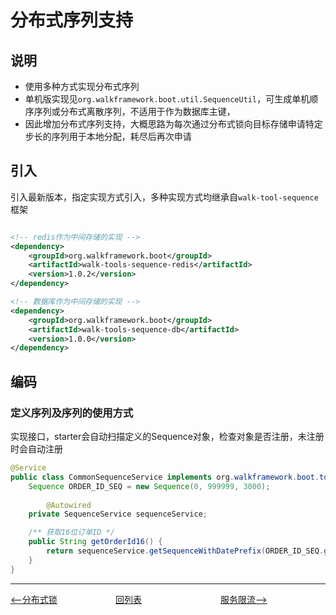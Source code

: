 # 分布式序列支持

## 说明

- 使用多种方式实现分布式序列
- 单机版实现见`org.walkframework.boot.util.SequenceUtil`，可生成单机顺序序列或分布式离散序列，不适用于作为数据库主键，
- 因此增加分布式序列支持，大概思路为每次通过分布式锁向目标存储申请特定步长的序列用于本地分配，耗尽后再次申请

## 引入

引入最新版本，指定实现方式引入，多种实现方式均继承自`walk-tool-sequence`框架

```xml

<!-- redis作为中间存储的实现 -->
<dependency>
    <groupId>org.walkframework.boot</groupId>
    <artifactId>walk-tools-sequence-redis</artifactId>
    <version>1.0.2</version>
</dependency>

<!-- 数据库作为中间存储的实现 -->
<dependency>
    <groupId>org.walkframework.boot</groupId>
    <artifactId>walk-tools-sequence-db</artifactId>
    <version>1.0.0</version>
</dependency>

```

## 编码

### 定义序列及序列的使用方式

实现接口，starter会自动扫描定义的Sequence对象，检查对象是否注册，未注册时会自动注册

```java
@Service
public class CommonSequenceService implements org.walkframework.boot.tools.sequence.SequenceDefinition {
	Sequence ORDER_ID_SEQ = new Sequence(0, 999999, 3000);
    
        @Autowired
    private SequenceService sequenceService;

    /** 获取16位订单ID */
    public String getOrderId16() {
        return sequenceService.getSequenceWithDatePrefix(ORDER_ID_SEQ.getName(), 6, DATE_FORMAT_LENGTH10);
    }
}
```


---
<div style="display: flex;font-size: 14px">
  <div style="display: flex;flex:1;align-items: center;">
    <a href="https://gaiyinaizhi.github.io/walk-spring-boot/tools/walk-lock"><--分布式锁</a>
  </div>
  <div style="display: flex;flex:1;align-items: center;">
    <a href="https://gaiyinaizhi.github.io/walk-spring-boot/index">回列表</a>
  </div>
    <div style="display: flex;flex:1;align-items: center;">
      <a href="https://gaiyinaizhi.github.io/walk-spring-boot/tools/walk-tools-limit">服务限流--></a>
    </div>
</div>